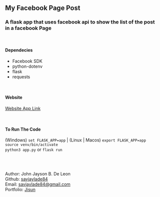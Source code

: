 ## My Facebook Page Post

### A flask app that uses facebook api to show the list of the post in a facebook Page

<br>

#### Dependecies

- Facebook SDK
- python-dotenv
- flask
- requests

<br>

#### Website
[Website App Link](https://my-facebook-page-post.onrender.com)

<br>

#### To Run The Code<br>
(Windows) `set FLASK_APP=app` | (Linux | Macos) `export FLASK_APP=app`<br>
`source venv/bin/activate` <br>
`python3 app.py` or `flask run`

<br><br>

Author: John Jayson B. De Leon<br>
Github: [savjaylade84](github.com/savjaylade84) <br>
Email: savjaylade84@gmail.com<br>
Portfolio: [Jisun](https://savjaylade84.github.io/Jisun.github.io/)<br>


